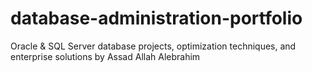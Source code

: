 # database-administration-portfolio
Oracle &amp; SQL Server database projects, optimization techniques, and enterprise solutions by Assad Allah Alebrahim
